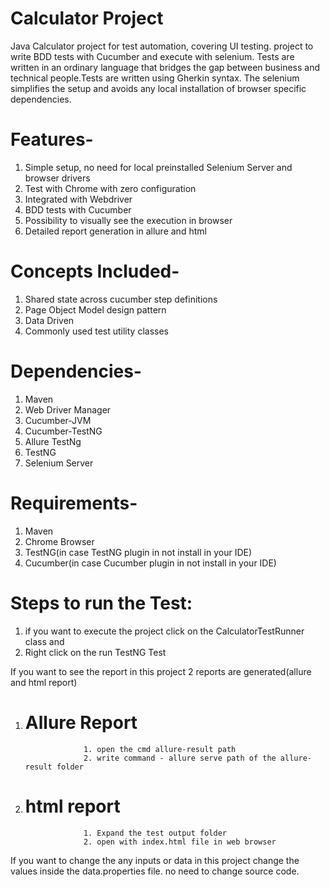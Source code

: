 # Calculator Project

Java Calculator project for test automation, covering UI testing. project to write BDD tests with Cucumber and execute with selenium. Tests are written in an ordinary language that bridges the gap between business and technical people.Tests are written using Gherkin syntax. The selenium simplifies the setup and avoids any local installation of browser specific dependencies.

# Features-
1. Simple setup, no need for local preinstalled Selenium Server and browser drivers
2. Test with Chrome with zero configuration
3. Integrated with Webdriver
4. BDD tests with Cucumber
5. Possibility to visually see the execution in browser 
6. Detailed report generation in allure and html

# Concepts Included-
1. Shared state across cucumber step definitions
2. Page Object Model design pattern
3. Data Driven
4. Commonly used test utility classes

# Dependencies-
1. Maven
2. Web Driver Manager
3. Cucumber-JVM
4. Cucumber-TestNG
5. Allure TestNg
6. TestNG
7. Selenium Server

# Requirements-
1. Maven
2. Chrome Browser
3. TestNG(in case TestNG plugin in not install in your IDE)
4. Cucumber(in case Cucumber plugin in not install in your IDE)

# Steps to run the Test:
1. if you want to execute the project click on the CalculatorTestRunner class and
2. Right click on the run TestNG Test

If you want to see the report in this project 2 reports are generated(allure and html report)
1. # Allure Report 
                    1. open the cmd allure-result path
                    2. write command - allure serve path of the allure-result folder
2. # html report
                    1. Expand the test output folder 
                    2. open with index.html file in web browser
                  
If you want to change the any inputs or data in this project change the values inside the data.properties file. no need to change source code.


